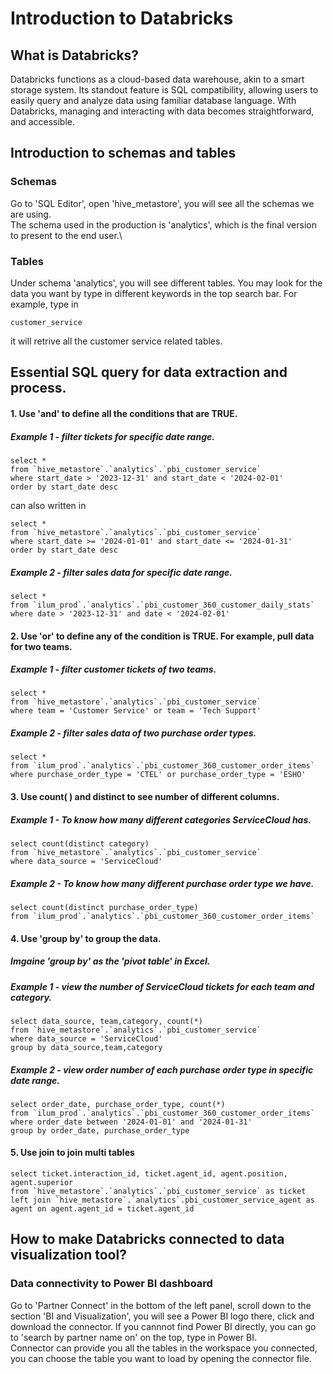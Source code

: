 # Introduction to Databricks
## What is Databricks?
Databricks functions as a cloud-based data warehouse, akin to a smart storage system. Its standout feature is SQL compatibility, allowing users to easily query and analyze data using familiar database language. With Databricks, managing and interacting with data becomes straightforward, and accessible.

## Introduction to schemas and tables
### Schemas
Go to 'SQL Editor', open 'hive_metastore', you will see all the schemas we are using. \
The schema used in the production is 'analytics', which is the final version to present to the end user.\
### Tables
Under schema 'analytics', you will see different tables. You may look for the data you want by type in different keywords in the top search bar. For example, type in
```
customer_service
```
it will retrive all the customer service related tables.

## Essential SQL query for data extraction and process.
#### 1. Use 'and' to define all the conditions that are TRUE. 
##### Example 1 - filter tickets for specific date range.
```
select * 
from `hive_metastore`.`analytics`.`pbi_customer_service`
where start_date > '2023-12-31' and start_date < '2024-02-01'
order by start_date desc
```
can also written in 
```
select * 
from `hive_metastore`.`analytics`.`pbi_customer_service`
where start_date >= '2024-01-01' and start_date <= '2024-01-31'
order by start_date desc
```
##### Example 2 - filter sales data for specific date range.
```
select * 
from `ilum_prod`.`analytics`.`pbi_customer_360_customer_daily_stats`
where date > '2023-12-31' and date < '2024-02-01'
```

#### 2. Use 'or' to define any of the condition is TRUE. For example, pull data for two teams.
##### Example 1 - filter customer tickets of two teams.
```
select * 
from `hive_metastore`.`analytics`.`pbi_customer_service`
where team = 'Customer Service' or team = 'Tech Support'
```
##### Example 2 - filter sales data of two purchase order types.
```
select * 
from `ilum_prod`.`analytics`.`pbi_customer_360_customer_order_items` 
where purchase_order_type = 'CTEL' or purchase_order_type = 'ESHO'
```
#### 3. Use count( ) and distinct to see number of different columns.
##### Example 1 - To know how many different categories ServiceCloud has.
```
select count(distinct category)
from `hive_metastore`.`analytics`.`pbi_customer_service`
where data_source = 'ServiceCloud'
```
##### Example 2 - To know how many different purchase order type we have.
```
select count(distinct purchase_order_type)
from `ilum_prod`.`analytics`.`pbi_customer_360_customer_order_items`
```

#### 4. Use 'group by' to group the data.
##### Imgaine 'group by' as the 'pivot table' in Excel.
##### Example 1 - view the number of ServiceCloud tickets for each team and category. 
```
select data_source, team,category, count(*)
from `hive_metastore`.`analytics`.`pbi_customer_service`
where data_source = 'ServiceCloud'
group by data_source,team,category
```
##### Example 2 - view order number of each purchase order type in specific date range.
```
select order_date, purchase_order_type, count(*)
from `ilum_prod`.`analytics`.`pbi_customer_360_customer_order_items`
where order_date between '2024-01-01' and '2024-01-31'
group by order_date, purchase_order_type
```

#### 5. Use join to join multi tables
```
select ticket.interaction_id, ticket.agent_id, agent.position, agent.superior
from `hive_metastore`.`analytics`.`pbi_customer_service` as ticket
left join `hive_metastore`.`analytics`.pbi_customer_service_agent as agent on agent.agent_id = ticket.agent_id
```

## How to make Databricks connected to data visualization tool?
### Data connectivity to Power BI dashboard
Go to 'Partner Connect' in the bottom of the left panel, scroll down to the section 'BI and Visualization', you will see a Power BI logo there, click and download the connector. If you cannnot find Power BI directly, you can go to 'search by partner name on' on the top, type in Power BI.\
Connector can provide you all the tables in the workspace you connected, you can choose the table you want to load by opening the connector file.



